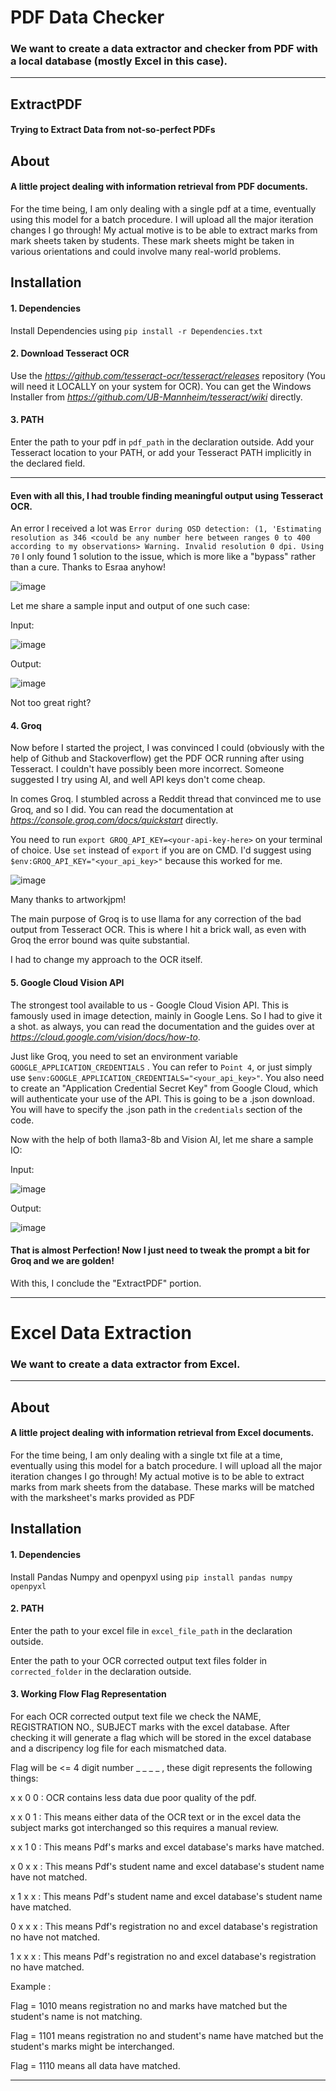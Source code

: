 # PDF Data Checker
### We want to create a data extractor and checker from PDF with a local database (mostly Excel in this case).
-------------------------------------------------

## ExtractPDF
#### Trying to Extract Data from not-so-perfect PDFs

## About
#### A little project dealing with information retrieval from PDF documents.
For the time being, I am only dealing with a single pdf at a time, eventually using this model for a batch procedure. I will upload all the major iteration changes I go through!
My actual motive is to be able to extract marks from mark sheets taken by students. These mark sheets might be taken in various orientations and could involve many real-world problems.

## Installation 
#### 1. Dependencies
Install Dependencies using 
```pip install -r Dependencies.txt```

#### 2. Download Tesseract OCR 
Use the *https://github.com/tesseract-ocr/tesseract/releases* repository (You will need it LOCALLY on your system for OCR).
You can get the Windows Installer from *https://github.com/UB-Mannheim/tesseract/wiki* directly.

#### 3. PATH
Enter the path to your pdf in ```pdf_path``` in the declaration outside.
Add your Tesseract location to your PATH, or add your Tesseract PATH implicitly in the declared field.

-------------------------------------------------

#### Even with all this, I had trouble finding meaningful output using Tesseract OCR. 
An error I received a lot was ```Error during OSD detection: (1, 'Estimating resolution as 346 <could be any number here between ranges 0 to 400 according to my observations> Warning. Invalid resolution 0 dpi. Using 70```
I only found 1 solution to the issue, which is more like a "bypass" rather than a cure. Thanks to Esraa anyhow!

![image](https://github.com/user-attachments/assets/69b335cf-f524-4ca4-8b36-802ca6291acc)

Let me share a sample input and output of one such case:

Input:

![image](https://github.com/user-attachments/assets/c23b91af-1404-42a1-9dd4-f08ee3280600)  

Output:

![image](https://github.com/user-attachments/assets/dd1677cf-e5ba-46cf-b687-3b3f9f682a40)

Not too great right?

#### 4. Groq
Now before I started the project, I was convinced I could (obviously with the help of Github and Stackoverflow) get the PDF OCR running after using Tesseract. 
I couldn't have possibly been more incorrect.
Someone suggested I try using AI, and well API keys don't come cheap. 

In comes Groq. I stumbled across a Reddit thread that convinced me to use Groq, and so I did.
You can read the documentation at *https://console.groq.com/docs/quickstart* directly.

You need to run ```export GROQ_API_KEY=<your-api-key-here>``` on your terminal of choice. Use ```set``` instead of ```export``` if you are on CMD. 
I'd suggest using ```$env:GROQ_API_KEY="<your_api_key>"``` because this worked for me.

![image](https://github.com/user-attachments/assets/889e8a6c-f621-480f-8270-0157384a1af6)

Many thanks to artworkjpm!

The main purpose of Groq is to use llama for any correction of the bad output from Tesseract OCR. 
This is where I hit a brick wall, as even with Groq the error bound was quite substantial. 

I had to change my approach to the OCR itself.

#### 5. Google Cloud Vision API
The strongest tool available to us - Google Cloud Vision API. This is famously used in image detection, mainly in Google Lens. So I had to give it a shot.
as always, you can read the documentation and the guides over at *https://cloud.google.com/vision/docs/how-to*.

Just like Groq, you need to set an environment variable ```GOOGLE_APPLICATION_CREDENTIALS``` . You can refer to ```Point 4```, or just simply use ```$env:GOOGLE_APPLICATION_CREDENTIALS="<your_api_key>"```.
You also need to create an "Application Credential Secret Key" from Google Cloud, which will authenticate your use of the API. This is going to be a .json download. You will have to specify the .json path in the ```credentials``` section of the code.

Now with the help of both llama3-8b and Vision AI, let me share a sample IO:

Input:

![image](https://github.com/user-attachments/assets/28edf135-52b1-4e64-aa37-1ab1ce84a2a4)

Output:

![image](https://github.com/user-attachments/assets/e21cdfd2-2b78-4811-9f2a-6343332d74f2)

#### That is almost Perfection! Now I just need to tweak the prompt a bit for Groq and we are golden!

With this, I conclude the "ExtractPDF" portion.

-------------------------------------------------

# Excel Data Extraction
### We want to create a data extractor  from Excel.
-------------------------------------------------

## About
#### A little project dealing with information retrieval from Excel documents.
For the time being, I am only dealing with a single txt file at a time, eventually using this model for a batch procedure. I will upload all the major iteration changes I go through!
My actual motive is to be able to extract marks from mark sheets from the database. These marks will be matched with the marksheet's marks provided as PDF 

## Installation 
#### 1. Dependencies
Install Pandas Numpy and openpyxl using 
```pip install pandas numpy openpyxl ```

#### 2. PATH
Enter the path to your excel file in ```excel_file_path``` in the declaration outside.

Enter the path to your OCR corrected output text files folder in ```corrected_folder``` in the declaration outside.

#### 3. Working Flow Flag Representation
For each OCR corrected output text file we check the NAME, REGISTRATION NO., SUBJECT marks with the excel database.
After checking it will generate a flag which will be stored in the excel database and a discripency log file for each mismatched data.

Flag will be <= 4 digit number _ _ _ _ , these digit represents the following things:

x x 0 0 : OCR contains less data due poor quality of the pdf.

x x 0 1 : This means either data of the OCR text or in the excel data the subject marks got interchanged so this requires a manual review.

x x 1 0 : This means Pdf's marks and excel database's marks have matched.

x 0 x x : This means Pdf's student name and excel database's student name have not matched.

x 1 x x : This means Pdf's student name and excel database's student name have matched.

0 x x x : This means Pdf's registration no and excel database's registration no have not matched.

1 x x x : This means Pdf's registration no and excel database's registration no have matched.

Example :

Flag = 1010 means registration no and marks have matched but the student's name is not matching.

Flag = 1101 means registration no and student's name have matched but the student's marks might be interchanged.

Flag = 1110 means all data have matched.


-------------------------------------------------

